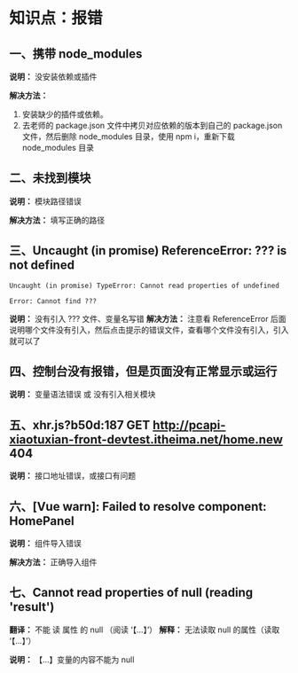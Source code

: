 # 知识点：报错

## 一、携带 node_modules

**说明：** 没安装依赖或插件

**解决方法：**
1. 安装缺少的插件或依赖。
2. 去老师的 package.json 文件中拷贝对应依赖的版本到自己的 package.json 文件，然后删除 node_modules 目录，使用 npm i，重新下载 node_modules 目录

## 二、未找到模块

**说明：** 模块路径错误

**解决方法：** 填写正确的路径

## 三、Uncaught (in promise) ReferenceError: ??? is not defined

`Uncaught (in promise) TypeError: Cannot read properties of undefined `

`Error: Cannot find ???`

**说明：** 没有引入 ??? 文件、变量名写错
**解决方法：** 注意看 ReferenceError 后面说明哪个文件没有引入，然后点击提示的错误文件，查看哪个文件没有引入，引入就可以了

## 四、控制台没有报错，但是页面没有正常显示或运行

**说明：** 变量语法错误 或 没有引入相关模块

## 五、xhr.js?b50d:187 GET http://pcapi-xiaotuxian-front-devtest.itheima.net/home.new 404

**说明：** 接口地址错误，或接口有问题

## 六、[Vue warn]: Failed to resolve component: HomePanel

**说明：** 组件导入错误

**解决方法：** 正确导入组件

## 七、Cannot read properties of null (reading 'result')

**翻译：** 不能 读 属性 的 null （阅读 ‘【...】’）
**解释：** 无法读取 null 的属性（读取 ‘【...】’）

**说明：** 【...】变量的内容不能为 null